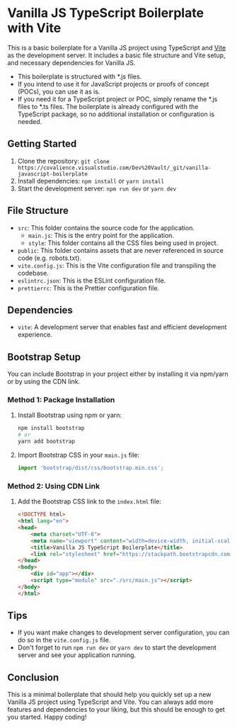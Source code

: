 # Vanilla JS TypeScript Boilerplate with Vite

This is a basic boilerplate for a Vanilla JS project using TypeScript and [Vite](https://github.com/vitejs/vite) as the development server. It includes a basic file structure and Vite setup, and necessary dependencies for Vanilla JS.

- This boilerplate is structured with *.js files.
- If you intend to use it for JavaScript projects or proofs of concept (POCs), you can use it as is.
- If you need it for a TypeScript project or POC, simply rename the *.js files to *.ts files. The boilerplate is already configured with the TypeScript package, so no additional installation or configuration is needed.

## Getting Started

1.  Clone the repository: `git clone https://covalience.visualstudio.com/Dev%20Vault/_git/vanilla-javascript-boilerplate`
2.  Install dependencies: `npm install` or `yarn install`
3.  Start the development server: `npm run dev` or `yarn dev`

## File Structure

- `src`: This folder contains the source code for the application.
  - `main.js`: This is the entry point for the application.
  - `style`: This folder contains all the CSS files being used in project.
- `public`: This folder contains assets that are never referenced in source code (e.g. robots.txt).
- `vite.config.js`: This is the Vite configuration file and transpiling the codebase.
- `eslintrc.json`: This is the ESLint configuration file.
- `prettierrc`: This is the Prettier configuration file.

## Dependencies

- `vite`: A development server that enables fast and efficient development experience.

## Bootstrap Setup

You can include Bootstrap in your project either by installing it via npm/yarn or by using the CDN link.

### Method 1: Package Installation

1. Install Bootstrap using npm or yarn:
   ```bash
   npm install bootstrap
   # or
   yarn add bootstrap
   ```

2. Import Bootstrap CSS in your `main.js` file:
   ```javascript
   import 'bootstrap/dist/css/bootstrap.min.css';
   ```

### Method 2: Using CDN Link

1. Add the Bootstrap CSS link to the `index.html` file:
   ```html
   <!DOCTYPE html>
   <html lang="en">
   <head>
       <meta charset="UTF-8">
       <meta name="viewport" content="width=device-width, initial-scale=1.0">
       <title>Vanilla JS TypeScript Boilerplate</title>
       <link rel="stylesheet" href="https://stackpath.bootstrapcdn.com/bootstrap/4.5.2/css/bootstrap.min.css">
   </head>
   <body>
       <div id="app"></div>
       <script type="module" src="./src/main.js"></script>
   </body>
   </html>
   ```

## Tips

- If you want make changes to development server configuration, you can do so in the `vite.config.js` file.
- Don't forget to run `npm run dev` or `yarn dev` to start the development server and see your application running.

## Conclusion

This is a minimal boilerplate that should help you quickly set up a new Vanilla JS project using TypeScript and Vite. You can always add more features and dependencies to your liking, but this should be enough to get you started. Happy coding!